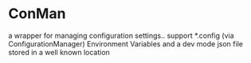 # ConMan
a wrapper for managing configuration settings.. support *.config (via ConfigurationManager) Environment Variables and a dev mode json file stored in a well known location
